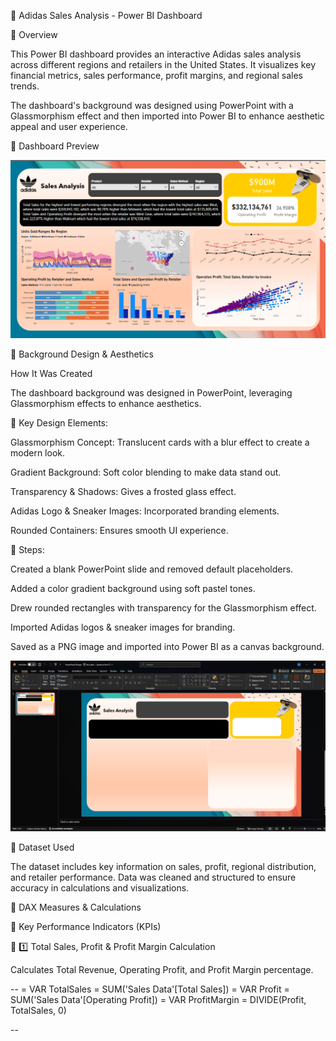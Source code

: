 🎽 Adidas Sales Analysis - Power BI Dashboard

📌 Overview

This Power BI dashboard provides an interactive Adidas sales analysis across different regions and retailers in the United States. It visualizes key financial metrics, sales performance, profit margins, and regional sales trends.

The dashboard's background was designed using PowerPoint with a Glassmorphism effect and then imported into Power BI to enhance aesthetic appeal and user experience.

📸 Dashboard Preview

![Dashboard](Dashboard%20image.png)

🎨 Background Design & Aesthetics

How It Was Created

The dashboard background was designed in PowerPoint, leveraging Glassmorphism effects to enhance aesthetics.

🔹 Key Design Elements:

Glassmorphism Concept: Translucent cards with a blur effect to create a modern look.

Gradient Background: Soft color blending to make data stand out.

Transparency & Shadows: Gives a frosted glass effect.

Adidas Logo & Sneaker Images: Incorporated branding elements.

Rounded Containers: Ensures smooth UI experience.

🔹 Steps:

Created a blank PowerPoint slide and removed default placeholders.

Added a color gradient background using soft pastel tones.

Drew rounded rectangles with transparency for the Glassmorphism effect.

Imported Adidas logos & sneaker images for branding.

Saved as a PNG image and imported into Power BI as a canvas background.

![Powerpoint](Powerpoint%20image.png)

📂 Dataset Used

The dataset includes key information on sales, profit, regional distribution, and retailer performance. Data was cleaned and structured to ensure accuracy in calculations and visualizations.

📝 DAX Measures & Calculations

📂 Key Performance Indicators (KPIs)

🔷 1️⃣ Total Sales, Profit & Profit Margin Calculation

Calculates Total Revenue, Operating Profit, and Profit Margin percentage.

--
= VAR TotalSales = SUM('Sales Data'[Total Sales])
= VAR Profit = SUM('Sales Data'[Operating Profit])
= VAR ProfitMargin = DIVIDE(Profit, TotalSales, 0)

--


